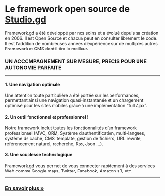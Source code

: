 # Le framework open source de [Studio.gd](http://Studio.gd/)

Framework.gd a été développé par nos soins et a évolué depuis sa création en 2006.
Il est Open Source et chacun peut en consulter librement le code. Il est l’addition de nombreuses
années d’expérience sur de multiples autres Framework et CMS dont il tire le meilleur. 

### UN ACCOMPAGNEMENT SUR MESURE, PRÉCIS POUR UNE AUTONOMIE PARFAITE 

***

#### 1. Une navigation optimale

Une attention toute particulière a été portée sur les performances,
permettant ainsi une navigation quasi-instantanée et un chargement optimisé
pour les sites mobiles grâce à une implémentation “full Ajax”.


#### 2. Un outil fonctionnel et professionnel !

Notre framework inclut toutes les fonctionnalités d’un
framework professionnel (MVC, ORM, Système d’authentification, multi-langues,
système de cache, CMS, template, gestion de fichiers, URL rewrite,
référencement naturel, recherche, Rss, Json …). 


#### 3. Une souplesse technologique

Framework.gd vous permet de vous connecter rapidement
à des services Web comme Google maps, Twitter, Facebook, Amazon s3, etc. 

***

### [En savoir plus »](http://Studio.gd/framework)